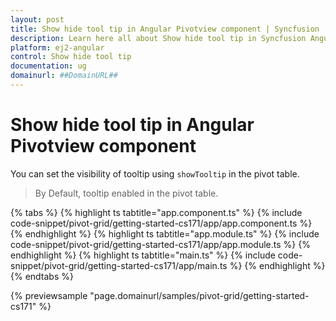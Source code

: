 ```yaml
---
layout: post
title: Show hide tool tip in Angular Pivotview component | Syncfusion
description: Learn here all about Show hide tool tip in Syncfusion Angular Pivotview component of Syncfusion Essential JS 2 and more.
platform: ej2-angular
control: Show hide tool tip 
documentation: ug
domainurl: ##DomainURL##
---
```


# Show hide tool tip in Angular Pivotview component

You can set the visibility of tooltip using `showTooltip` in the pivot table.

> By Default, tooltip enabled in the pivot table.

{% tabs %}
{% highlight ts tabtitle="app.component.ts" %}
{% include code-snippet/pivot-grid/getting-started-cs171/app/app.component.ts %}
{% endhighlight %}
{% highlight ts tabtitle="app.module.ts" %}
{% include code-snippet/pivot-grid/getting-started-cs171/app/app.module.ts %}
{% endhighlight %}
{% highlight ts tabtitle="main.ts" %}
{% include code-snippet/pivot-grid/getting-started-cs171/app/main.ts %}
{% endhighlight %}
{% endtabs %}
  
{% previewsample "page.domainurl/samples/pivot-grid/getting-started-cs171" %}
